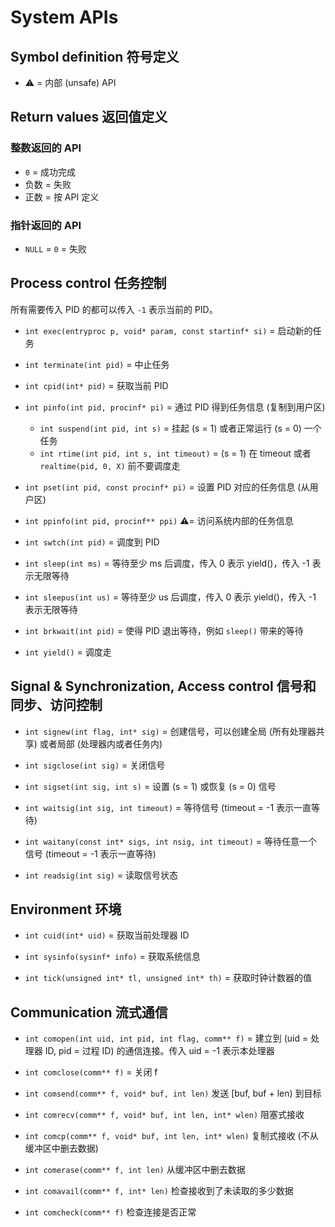 # System APIs

## Symbol definition 符号定义

-   ⚠️ = 内部 (unsafe) API

## Return values 返回值定义

### 整数返回的 API

-   `0` = 成功完成
-   负数 = 失败
-   正数 = 按 API 定义

### 指针返回的 API

-   `NULL` = `0` = 失败

## Process control 任务控制

所有需要传入 PID 的都可以传入 `-1` 表示当前的 PID。

-   `int exec(entryproc p, void* param, const startinf* si)` = 启动新的任务

-   `int terminate(int pid)` = 中止任务

-   `int cpid(int* pid)` = 获取当前 PID

-   `int pinfo(int pid, procinf* pi)` = 通过 PID 得到任务信息 (复制到用户区)

    -   `int suspend(int pid, int s)` = 挂起 (s = 1) 或者正常运行 (s = 0) 一个任务
    -   `int rtime(int pid, int s, int timeout)` = (s = 1) 在 timeout 或者 `realtime(pid, 0, X)` 前不要调度走

-   `int pset(int pid, const procinf* pi)` = 设置 PID 对应的任务信息 (从用户区)

-   `int ppinfo(int pid, procinf** ppi)` ⚠️= 访问系统内部的任务信息

-   `int swtch(int pid)` = 调度到 PID

-   `int sleep(int ms)` = 等待至少 ms 后调度，传入 0 表示 yield()，传入 -1 表示无限等待

-   `int sleepus(int us)` = 等待至少 us 后调度，传入 0 表示 yield()，传入 -1 表示无限等待

-   `int brkwait(int pid)` = 使得 PID 退出等待，例如 `sleep()` 带来的等待

-   `int yield()` = 调度走

## Signal & Synchronization, Access control 信号和同步、访问控制

-   `int signew(int flag, int* sig)` = 创建信号，可以创建全局 (所有处理器共享) 或者局部 (处理器内或者任务内)

-   `int sigclose(int sig)` = 关闭信号

-   `int sigset(int sig, int s)` = 设置 (s = 1) 或恢复 (s = 0) 信号

-   `int waitsig(int sig, int timeout)` = 等待信号 (timeout = -1 表示一直等待)

-   `int waitany(const int* sigs, int nsig, int timeout)` = 等待任意一个信号 (timeout = -1 表示一直等待)

-   `int readsig(int sig)` = 读取信号状态

## Environment 环境

-   `int cuid(int* uid)` = 获取当前处理器 ID

-   `int sysinfo(sysinf* info)` = 获取系统信息

-   `int tick(unsigned int* tl, unsigned int* th)` = 获取时钟计数器的值

## Communication 流式通信

-   `int comopen(int uid, int pid, int flag, comm** f)` = 建立到 (uid = 处理器 ID, pid = 过程 ID) 的通信连接。传入 uid = -1 表示本处理器

-   `int comclose(comm** f)` = 关闭 f

-   `int comsend(comm** f, void* buf, int len)` 发送 [buf, buf + len) 到目标

-   `int comrecv(comm** f, void* buf, int len, int* wlen)` 阻塞式接收

-   `int comcp(comm** f, void* buf, int len, int* wlen)` 复制式接收 (不从缓冲区中删去数据)

-   `int comerase(comm** f, int len)` 从缓冲区中删去数据

-   `int comavail(comm** f, int* len)` 检查接收到了未读取的多少数据

-   `int comcheck(comm** f)` 检查连接是否正常
